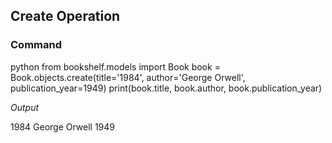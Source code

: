 ## Create Operation
### Command
python
from bookshelf.models import Book
book = Book.objects.create(title='1984', author='George Orwell', publication_year=1949)
print(book.title, book.author, book.publication_year)


*Output*

1984 George Orwell 1949
